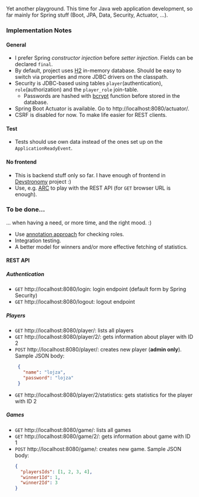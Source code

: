 Yet another playground. This time for Java web application development, so far mainly for Spring stuff (Boot, JPA,
Data, Security, Actuator,  ...).

### Implementation Notes

#### General
* I prefer Spring _constructor injection_ before _setter injection_. Fields can be declared `final`.
* By default, project uses [H2](http://www.h2database.com/) in-memory database. Should be easy to switch via properties
and more JDBC drivers on the classpath.
* Security is JDBC-based using tables `player`(authentication), `role`(authorization) and the `player_role` join-table.
  * Passwords are hashed with [bcrypt](https://en.wikipedia.org/wiki/Bcrypt) function before stored in the database.
* Spring Boot Actuator is available. Go to http://localhost:8080/actuator/.
* CSRF is disabled for now. To make life easier for REST clients.

#### Test
* Tests should use own data instead of the ones set up on the `ApplicationReadyEvent`.

#### No frontend
* This is backend stuff only so far. I have enough of frontend in [Devstronomy](https://devstronomy.com/) project :)
* Use, e.g. [ARC](https://chrome.google.com/webstore/detail/advanced-rest-client/hgmloofddffdnphfgcellkdfbfbjeloo)
to play with the REST API (for `GET` browser URL is enough).

### To be done...
... when having a need, or more time, and the right mood. :)

* Use [annotation approach](https://www.baeldung.com/spring-security-expressions-basic.) for checking roles.
* Integration testing.
* A better model for winners and/or more effective fetching of statistics.


#### REST API

##### Authentication
* `GET` http://localhost:8080/login: login endpoint (default form by Spring Security)
* `GET` http://localhost:8080/logout: logout endpoint

##### Players
* `GET` http://localhost:8080/player/: lists all players
* `GET` http://localhost:8080/player/2/: gets information about player with ID 2
* `POST` http://localhost:8080/player/: creates new player (**admin only**). Sample JSON body:
   ```json
    {
      "name": "lojza",
      "password": "lojza"
    }
    ```
* `GET` http://localhost:8080/player/2/statistics: gets statistics for the player with ID 2

##### Games
* `GET` http://localhost:8080/game/: lists all games
* `GET` http://localhost:8080/game/2/: gets information about game with ID 1
* `POST` http://localhost:8080/game/: creates new game. Sample JSON body:
    ```json
    {
      "playersIds": [1, 2, 3, 4],
      "winner1Id": 1,
      "winner2Id": 3
    }
    ```
